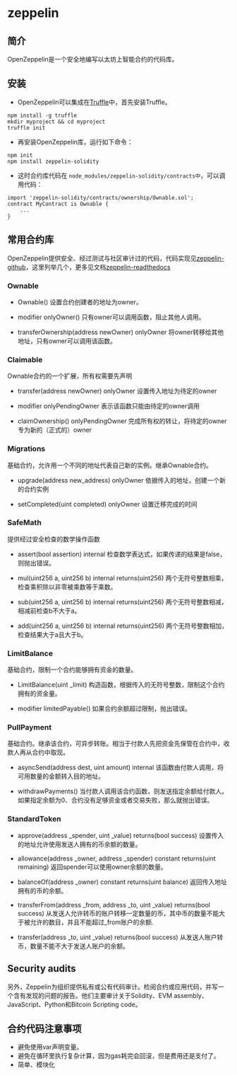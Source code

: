 # zeppelin

## 简介
OpenZeppelin是一个安全地编写以太坊上智能合约的代码库。


## 安装
- OpenZeppelin可以集成在[Truffle](https://github.com/trufflesuite/truffle)中，首先安装Truffle。
```
npm install -g truffle
mkdir myproject && cd myproject
truffle init
```

- 再安装OpenZeppelin库，运行如下命令：
```
npm init
npm install zeppelin-solidity
```

- 这时合约库代码在 `node_modules/zeppelin-solidity/contracts中`，可以调用代码：
```
import 'zeppelin-solidity/contracts/ownership/Ownable.sol';
contract MyContract is Ownable {
	...
}
```

## 常用合约库
OpenZeppelin提供安全、经过测试与社区审计过的代码，代码实现见[zeppelin-github](https://github.com/OpenZeppelin/zeppelin-solidity)，这里列举几个，更多见文档[zeppelin-readthedocs](http://zeppelin-solidity.readthedocs.io/en/latest/)

### Ownable

- Ownable()
设置合约创建者的地址为owner。

- modifier onlyOwner()
只有owner可以调用函数，阻止其他人调用。

- transferOwnership(address newOwner) onlyOwner
将owner转移给其他地址，只有owner可以调用该函数。

### Claimable
Ownable合约的一个扩展，所有权需要先声明

- transfer(address newOwner) onlyOwner
设置传入地址为待定的owner

- modifier onlyPendingOwner
表示该函数只能由待定的owner调用

- claimOwnership() onlyPendingOwner
完成所有权的转让，将待定的owner专为新的（正式的）owner


### Migrations
基础合约，允许用一个不同的地址代表自己新的实例。继承Ownable合约。

- upgrade(address new_address) onlyOwner
依据传入的地址，创建一个新的合约实例

- setCompleted(uint completed) onlyOwner
设置迁移完成的时间

### SafeMath
提供经过安全检查的数学操作函数

- assert(bool assertion) internal
检查数学表达式，如果传递的结果是false，则抛出错误。

- mul(uint256 a, uint256 b) internal returns(uint256)
两个无符号整数相乘，检查乘积除以非零被乘数等于乘数。

- sub(uint256 a, uint256 b) internal returns(uint256)
两个无符号整数相减，相减前检查b不大于a。

- add(uint256 a, uint256 b) internal returns(uint256)
两个无符号整数相加，检查结果大于a且大于b。


### LimitBalance
基础合约，限制一个合约能够拥有资金的数量。

- LimitBalance(uint _limit)
构造函数，根据传入的无符号整数，限制这个合约拥有的资金量。

- modifier limitedPayable()
如果合约余额超过限制，抛出错误。


### PullPayment
基础合约。继承该合约，可异步转账。相当于付款人先把资金先保管在合约中，收款人再从合约中取现。

- asyncSend(address dest, uint amount) internal
该函数由付款人调用，将可用数量的金额转入目的地址。

- withdrawPayments()
当付款人调用该合约函数，则发送指定余额给付款人。如果指定余额为0、合约没有足够资金或者交易失败，那么就抛出错误。


### StandardToken

- approve(address _spender, uint _value) returns(bool success)
设置传入的地址允许使用发送人拥有的币余额的数量。

- allowance(address _owner, address _spender) constant returns(uint remaining)
返回spender可以使用owner余额的数量。

- balanceOf(address _owner) constant returns(uint balance)
返回传入地址拥有的币的余额。

- transferFrom(address _from, address _to, uint _value) returns(bool success)
从发送人允许转币的账户转移一定数量的币，其中币的数量不能大于被允许的数目，并且不能超过_from账户的余额.

- transfer(address _to, uint _value) returns(bool success)
从发送人账户转币，数量不能不大于发送人账户的余额。


## Security audits
另外，Zeppelin为组织提供私有或公有代码审计。检阅合约或应用代码，并写一个含有发现的问题的报告。他们主要审计关于Solidity、EVM assembly、JavaScript、Python和Bitcoin Scripting code。


## 合约代码注意事项
- 避免使用var声明变量。
- 避免在循环里执行复杂计算，因为gas耗完会回滚，但是费用还是支付了。
- 简单、模块化

